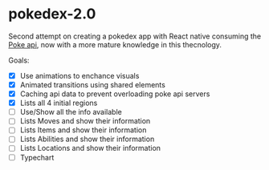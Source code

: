 # pokedex-2.0

Second attempt on creating a pokedex app with React native consuming the [Poke api](http://pokeapi.co), now with a more mature knowledge in this thecnology.

Goals:

- [x] Use animations to enchance visuals
- [x] Animated transitions using shared elements
- [x] Caching api data to prevent overloading poke api servers
- [x] Lists all 4 initial regions
- [ ] Use/Show all the info available
- [ ] Lists Moves and show their information
- [ ] Lists Items and show their information
- [ ] Lists Abilities and show their information
- [ ] Lists Locations and show their information
- [ ] Typechart
